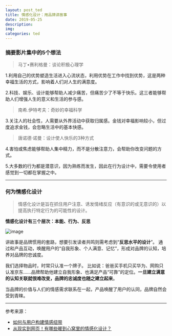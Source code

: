 ```yaml
---
layout: post_ted
title: 情感化设计：用品牌讲故事
date: 2019-05-25
description:
img: 
categories: ted
---
```


### 摘要影片集中的5个想法

> 马丁•赛利格曼：谈论积极心理学

1.利用自己的优势塑造生活进入心流状态，利用优势在工作中找到优势，这是两种幸福生活的方式，影响着人们对人生的满意度。

2.科技、娱乐、设计能够帮助人减少痛苦，但痛苦少了不等于快乐。这三者能够帮助人们增强人生的意义和生活的参与感。

> 南希.伊特考夫：奇妙的幸福科学

3.关注人的社会性，人需要从外界活动中获取归属感。金钱对幸福影响较小，但过度追求金钱，会忽略生活中的基本快感。

> 唐诺德·诺曼：设计使人快乐的3种方式

4.害怕或焦虑能够帮助人集中精力，而不是分散注意力，会帮助你改变问题的方式。   

5.大多数的行为都是潜意识，因为熟练而发生，因此在行为设计中，需要令使用者感觉到一切都在掌握之中。

----------------------

### **何为情感化设计**
> 情感化设计是旨在抓住用户注意、诱发情绪反应（有意识的或无意识的）以提高执行特定行为的可能性的设计。

**情感化设计有三个层次：本能、行为、反思**

![image](http://img.zhisheji.com/bbs/forum/201310/13/121233tomd7c33iff5nuc3.jpg)

讲故事是品牌惯用的套路，想要引发读者共鸣则需考虑到“**反思水平的设计**”。
通过和产品互动，唤醒用户的“自我形象、个人满意、记忆”，形成对品牌的认知，培养对品牌的忠诚度。

我们选择物品时，时常只认准一个牌子。   比如说：爸爸买手机只买华为、网购只认准京东......品牌帮助他建立自我形象、也满足产品“可靠”的定位。**一旦建立满意的认知关联就很难改变，品牌的忠诚度也随之建立起来**。

当品牌的价值与人们的情感需求联系在一起，产品唤醒了用户的认同，品牌自然会受到青睐。

-----------------
参考来源：
- [如何与用户构建情感纽带](http://www.ugainian.com/news/n-5406.html)
- [从现实到网页！有哪些暖到心窝里的情感化设计？](http://www.woshipm.com/pd/256944.html)
